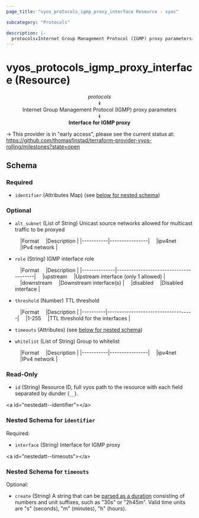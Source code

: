 ```yaml
---
page_title: "vyos_protocols_igmp_proxy_interface Resource - vyos"

subcategory: "Protocols"

description: |- 
  protocols⯯Internet Group Management Protocol (IGMP) proxy parameters⯯Interface for IGMP proxy
---
```


# vyos_protocols_igmp_proxy_interface (Resource)
<center>

*protocols*  
⯯  
Internet Group Management Protocol (IGMP) proxy parameters  
⯯  
**Interface for IGMP proxy**


</center>

-> This provider is in "early access", please see the current status at: https://github.com/thomasfinstad/terraform-provider-vyos-rolling/milestones?state=open

## Schema

### Required

- `identifier` (Attributes Map) (see [below for nested schema](#nestedatt--identifier))

### Optional

- `alt_subnet` (List of String) Unicast source networks allowed for multicast traffic to be proxyed

    &emsp;|Format   &emsp;|Description   |
    |-----------|----------------|
    &emsp;|ipv4net  &emsp;|IPv4 network  |
- `role` (String) IGMP interface role

    &emsp;|Format      &emsp;|Description                          |
    |--------------|---------------------------------------|
    &emsp;|upstream    &emsp;|Upstream interface (only 1 allowed)  |
    &emsp;|downstream  &emsp;|Downstream interface(s)              |
    &emsp;|disabled    &emsp;|Disabled interface                   |
- `threshold` (Number) TTL threshold

    &emsp;|Format  &emsp;|Description                       |
    |----------|------------------------------------|
    &emsp;|1-255   &emsp;|TTL threshold for the interfaces  |
- `timeouts` (Attributes) (see [below for nested schema](#nestedatt--timeouts))
- `whitelist` (List of String) Group to whitelist

    &emsp;|Format   &emsp;|Description   |
    |-----------|----------------|
    &emsp;|ipv4net  &emsp;|IPv4 network  |

### Read-Only

- `id` (String) Resource ID, full vyos path to the resource with each field separated by dunder (`__`).

&lt;a id=&#34;nestedatt--identifier&#34;&gt;&lt;/a&gt;
### Nested Schema for `identifier`

Required:

- `interface` (String) Interface for IGMP proxy


&lt;a id=&#34;nestedatt--timeouts&#34;&gt;&lt;/a&gt;
### Nested Schema for `timeouts`

Optional:

- `create` (String) A string that can be [parsed as a duration](https://pkg.go.dev/time#ParseDuration) consisting of numbers and unit suffixes, such as &#34;30s&#34; or &#34;2h45m&#34;. Valid time units are &#34;s&#34; (seconds), &#34;m&#34; (minutes), &#34;h&#34; (hours).  
